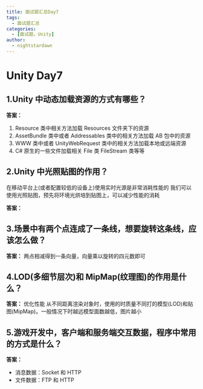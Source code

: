 ```yaml
---
title: 面试题汇总Day7
tags:
  - 面试题汇总
categories:
  - [面试题，Unity]
author:
  - nightstardawn
---
```


# Unity Day7

## 1.Unity 中动态加载资源的方式有哪些？

**答案：**

1. Resource 类中相关方法加载 Resources 文件夹下的资源
2. AssetBundle 类中或者 Addressables 类中的相关方法加载 AB 包中的资源
3. WWW 类中或者 UnityWebRequest 类中的相关方法加载本地或远端资源
4. C# 原生的一些文件加载相关 File 类 FileStream 类等等

## 2.Unity 中光照贴图的作用？

在移动平台上(或者配置较低的设备上)使用实时光源是非常消耗性能的
我们可以使用光照贴图，预先将环境光烘培到贴图上，可以减少性能的消耗

**答案：**

## 3.场景中有两个点连成了一条线，想要旋转这条线，应该怎么做？

**答案：**
两点相减得到一条向量，向量乘以旋转的四元数即可

## 4.LOD(多细节层次)和 MipMap(纹理图)的作用是什么？

**答案：**
优化性能
从不同距离渲染对象时，使用的时质量不同打的模型(LOD)和贴图(MipMap)。一般情况下时越远模型面数越低，图片越小

## 5.游戏开发中，客户端和服务端交互数据，程序中常用的方式是什么？

**答案：**

- 消息数据：Socket 和 HTTP
- 文件数据：FTP 和 HTTP
